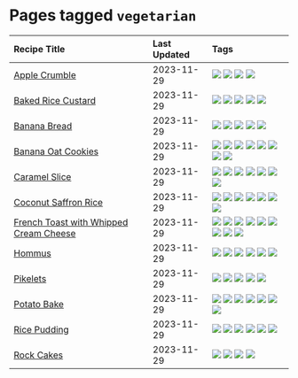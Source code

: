 # Pages tagged `vegetarian`

|Recipe Title|Last Updated|Tags
|:---|:---|:---|
|[Apple Crumble](../recipes/applecrumble.md)|2023-11-29|[![](https://img.shields.io/badge/tag-dessert-4e6ea)](../tags/dessert.md) [![](https://img.shields.io/badge/tag-stovetop-28ab17)](../tags/stovetop.md) [![](https://img.shields.io/badge/tag-vegan-8f457a)](../tags/vegan.md) [![](https://img.shields.io/badge/tag-vegetarian-f6b493)](../tags/vegetarian.md)|
|[Baked Rice Custard](../recipes/bakedricecustard.md)|2023-11-29|[![](https://img.shields.io/badge/tag-baked-659a8f)](../tags/baked.md) [![](https://img.shields.io/badge/tag-dairy-8a534c)](../tags/dairy.md) [![](https://img.shields.io/badge/tag-dessert-4e6ea)](../tags/dessert.md) [![](https://img.shields.io/badge/tag-rice-427cd)](../tags/rice.md) [![](https://img.shields.io/badge/tag-vegetarian-f6b493)](../tags/vegetarian.md)|
|[Banana Bread](../recipes/bananabread.md)|2023-11-29|[![](https://img.shields.io/badge/tag-baked-659a8f)](../tags/baked.md) [![](https://img.shields.io/badge/tag-dessert-4e6ea)](../tags/dessert.md) [![](https://img.shields.io/badge/tag-snack-32f6f2)](../tags/snack.md) [![](https://img.shields.io/badge/tag-vegan-8f457a)](../tags/vegan.md) [![](https://img.shields.io/badge/tag-vegetarian-f6b493)](../tags/vegetarian.md)|
|[Banana Oat Cookies](../recipes/bananaoatcookies.md)|2023-11-29|[![](https://img.shields.io/badge/tag-baked-659a8f)](../tags/baked.md) [![](https://img.shields.io/badge/tag-breakfast-b7439e)](../tags/breakfast.md) [![](https://img.shields.io/badge/tag-dessert-4e6ea)](../tags/dessert.md) [![](https://img.shields.io/badge/tag-great-32c994)](../tags/great.md) [![](https://img.shields.io/badge/tag-healthy-f53bfe)](../tags/healthy.md) [![](https://img.shields.io/badge/tag-snack-32f6f2)](../tags/snack.md) [![](https://img.shields.io/badge/tag-vegan-8f457a)](../tags/vegan.md) [![](https://img.shields.io/badge/tag-vegetarian-f6b493)](../tags/vegetarian.md)|
|[Caramel Slice](../recipes/caramelslice.md)|2023-11-29|[![](https://img.shields.io/badge/tag-amazing-32613c)](../tags/amazing.md) [![](https://img.shields.io/badge/tag-baked-659a8f)](../tags/baked.md) [![](https://img.shields.io/badge/tag-chocolate-f47a18)](../tags/chocolate.md) [![](https://img.shields.io/badge/tag-dairy-8a534c)](../tags/dairy.md) [![](https://img.shields.io/badge/tag-dessert-4e6ea)](../tags/dessert.md) [![](https://img.shields.io/badge/tag-long_prep_time-91514)](../tags/long_prep_time.md) [![](https://img.shields.io/badge/tag-vegetarian-f6b493)](../tags/vegetarian.md)|
|[Coconut Saffron Rice](../recipes/coconutsaffronrice.md)|2023-11-29|[![](https://img.shields.io/badge/tag-expensive-d4602a)](../tags/expensive.md) [![](https://img.shields.io/badge/tag-rice-427cd)](../tags/rice.md) [![](https://img.shields.io/badge/tag-sides-d5a11)](../tags/sides.md) [![](https://img.shields.io/badge/tag-stovetop-28ab17)](../tags/stovetop.md) [![](https://img.shields.io/badge/tag-thai-6d71)](../tags/thai.md) [![](https://img.shields.io/badge/tag-vegan-8f457a)](../tags/vegan.md) [![](https://img.shields.io/badge/tag-vegetarian-f6b493)](../tags/vegetarian.md)|
|[French Toast with Whipped Cream Cheese](../recipes/frenchtoastwhippedcreamcheese.md)|2023-11-29|[![](https://img.shields.io/badge/tag-amazing-32613c)](../tags/amazing.md) [![](https://img.shields.io/badge/tag-breakfast-b7439e)](../tags/breakfast.md) [![](https://img.shields.io/badge/tag-dairy-8a534c)](../tags/dairy.md) [![](https://img.shields.io/badge/tag-dessert-4e6ea)](../tags/dessert.md) [![](https://img.shields.io/badge/tag-fried-062ab)](../tags/fried.md) [![](https://img.shields.io/badge/tag-large_quantity-8344b1)](../tags/large_quantity.md) [![](https://img.shields.io/badge/tag-messy-6984a1)](../tags/messy.md) [![](https://img.shields.io/badge/tag-mine-4d8aaa)](../tags/mine.md) [![](https://img.shields.io/badge/tag-vegetarian-f6b493)](../tags/vegetarian.md)|
|[Hommus](../recipes/hommus.md)|2023-11-29|[![](https://img.shields.io/badge/tag-healthy-f53bfe)](../tags/healthy.md) [![](https://img.shields.io/badge/tag-messy-6984a1)](../tags/messy.md) [![](https://img.shields.io/badge/tag-protein-da139a)](../tags/protein.md) [![](https://img.shields.io/badge/tag-tricky-bb15fd)](../tags/tricky.md) [![](https://img.shields.io/badge/tag-vegan-8f457a)](../tags/vegan.md) [![](https://img.shields.io/badge/tag-vegetarian-f6b493)](../tags/vegetarian.md)|
|[Pikelets](../recipes/pikelets.md)|2023-11-29|[![](https://img.shields.io/badge/tag-breakfast-b7439e)](../tags/breakfast.md) [![](https://img.shields.io/badge/tag-dessert-4e6ea)](../tags/dessert.md) [![](https://img.shields.io/badge/tag-family-c6d429)](../tags/family.md) [![](https://img.shields.io/badge/tag-fried-062ab)](../tags/fried.md) [![](https://img.shields.io/badge/tag-vegetarian-f6b493)](../tags/vegetarian.md)|
|[Potato Bake](../recipes/potatobake.md)|2023-11-29|[![](https://img.shields.io/badge/tag-baked-659a8f)](../tags/baked.md) [![](https://img.shields.io/badge/tag-cheesey-5b6ac0)](../tags/cheesey.md) [![](https://img.shields.io/badge/tag-dairy-8a534c)](../tags/dairy.md) [![](https://img.shields.io/badge/tag-potato-94b8ca)](../tags/potato.md) [![](https://img.shields.io/badge/tag-savoury-42963a)](../tags/savoury.md) [![](https://img.shields.io/badge/tag-sides-d5a11)](../tags/sides.md) [![](https://img.shields.io/badge/tag-vegetarian-f6b493)](../tags/vegetarian.md)|
|[Rice Pudding](../recipes/ricepudding.md)|2023-11-29|[![](https://img.shields.io/badge/tag-dairy-8a534c)](../tags/dairy.md) [![](https://img.shields.io/badge/tag-dessert-4e6ea)](../tags/dessert.md) [![](https://img.shields.io/badge/tag-easy-9fef19)](../tags/easy.md) [![](https://img.shields.io/badge/tag-rice-427cd)](../tags/rice.md) [![](https://img.shields.io/badge/tag-rice_cooker-ab4f55)](../tags/rice_cooker.md) [![](https://img.shields.io/badge/tag-vegetarian-f6b493)](../tags/vegetarian.md)|
|[Rock Cakes](../recipes/rockcakes.md)|2023-11-29|[![](https://img.shields.io/badge/tag-baked-659a8f)](../tags/baked.md) [![](https://img.shields.io/badge/tag-dessert-4e6ea)](../tags/dessert.md) [![](https://img.shields.io/badge/tag-family-c6d429)](../tags/family.md) [![](https://img.shields.io/badge/tag-vegetarian-f6b493)](../tags/vegetarian.md)|